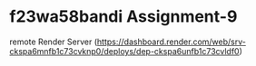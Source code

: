 # f23wa58bandi Assignment-9
remote Render Server (https://dashboard.render.com/web/srv-ckspa6mnfb1c73cvknp0/deploys/dep-ckspa6unfb1c73cvldf0)
